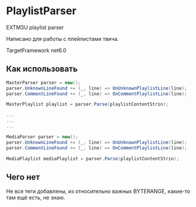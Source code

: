 # PlaylistParser
EXTM3U playlist parser

Написано для работы с плейлистами твича.

TargetFramework net6.0

## Как использовать

```c#
MasterParser parser = new();
parser.UnknownLineFound += (_, line) => OnUnknownPlaylistLine(line);
parser.CommentLineFound += (_, line) => OnCommentPlaylistLine(line);

MasterPlaylist playlist = parser.Parse(playlistContentStrin);

...
...
...

MediaParser parser = new();
parser.UnknownLineFound += (_, line) => OnUnknownPlaylistLine(line);
parser.CommentLineFound += (_, line) => OnCommentPlaylistLine(line);

MediaPlaylist mediaPlaylist = parser.Parse(playlistContentStrin);
```

## Чего нет

Не все теги добавлены, из относительно важных BYTERANGE, какие-то там ещё есть, не знаю.
